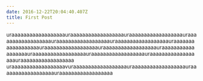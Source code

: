 ```yaml
---
date: 2016-12-22T20:04:40.407Z
title: First Post
---
```

uraaaaaaaaaaaaaaaaaauraaaaaaaaaaaaaaaaaauraaaaaaaaaaaaaaaaaauraaaaaaaaaaaaaaaaaauraaaaaaaaaaaaaaaaaauraaaaaaaaaaaaaaaaaauraaaaaaaaaaaaaaaaaauraaaaaaaaaaaaaaaaaauraaaaaaaaaaaaaaaaaauraaaaaaaaaaaaaaaaaauraaaaaaaaaaaaaaaaaauraaaaaaaaaaaaaaaaaauraaaaaaaaaaaaaaaaaauraaaaaaaaaaaaaaaaaa   uraaaaaaaaaaaaaaaaaavuraaaaaaaaaaaaaaaaaauraaaaaaaaaaaaaaaaaauraaaaaaaaaaaaaaaaaauraaaaaaaaaaaaaaaaaa
